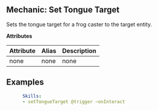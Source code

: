 Mechanic: Set Tongue Target
--------------------------
Sets the tongue target for a frog caster to the target entity.

**Attributes**

| Attribute | Alias | Description |
| --------- | ----- | ----------- |
| none      | none  | none        |

Examples
--------
```yaml
      Skills:
      - setTongueTarget @trigger ~onInteract
```